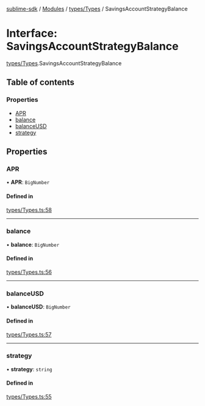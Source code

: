 [sublime-sdk](../README.md) / [Modules](../modules.md) / [types/Types](../modules/types_Types.md) / SavingsAccountStrategyBalance

# Interface: SavingsAccountStrategyBalance

[types/Types](../modules/types_Types.md).SavingsAccountStrategyBalance

## Table of contents

### Properties

- [APR](types_Types.SavingsAccountStrategyBalance.md#apr)
- [balance](types_Types.SavingsAccountStrategyBalance.md#balance)
- [balanceUSD](types_Types.SavingsAccountStrategyBalance.md#balanceusd)
- [strategy](types_Types.SavingsAccountStrategyBalance.md#strategy)

## Properties

### APR

• **APR**: `BigNumber`

#### Defined in

[types/Types.ts:58](https://github.com/akshay111meher/sublime-sdk/blob/5e69867/src/types/Types.ts#L58)

___

### balance

• **balance**: `BigNumber`

#### Defined in

[types/Types.ts:56](https://github.com/akshay111meher/sublime-sdk/blob/5e69867/src/types/Types.ts#L56)

___

### balanceUSD

• **balanceUSD**: `BigNumber`

#### Defined in

[types/Types.ts:57](https://github.com/akshay111meher/sublime-sdk/blob/5e69867/src/types/Types.ts#L57)

___

### strategy

• **strategy**: `string`

#### Defined in

[types/Types.ts:55](https://github.com/akshay111meher/sublime-sdk/blob/5e69867/src/types/Types.ts#L55)
